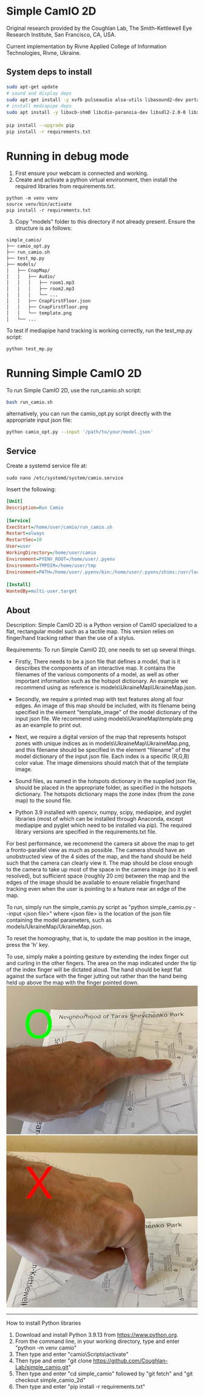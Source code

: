 # Simple CamIO 2D

Original research provided by the Coughlan Lab, The Smith-Kettlewell Eye Research Institute, San Francisco, CA, USA.

Current implementation by Rivne Applied College of Information Technologies, Rivne, Ukraine.

## System deps to install
```bash
sudo apt-get update
# sound and display deps
sudo apt-get install -y xvfb pulseaudio alsa-utils libasound2-dev portaudio19-dev x11vnc libgl1-mesa-glx
# install mediapipe deps
sudo apt install -y libxcb-shm0 libcdio-paranoia-dev libsdl2-2.0-0 libxv1  libtheora0 libva-drm2 libva-x11-2 libvdpau1 libharfbuzz0b libbluray2 libatlas-base-dev libhdf5-103 libgtk-3-0 libdc1394-22 libopenexr23

pip install --upgrade pip
pip install -r requirements.txt
```

# Running in debug mode
1. First ensure your webcam is connected and working.
2. Create and activate a python virtual environment, then install the required libraries from requirements.txt.

```
python -m venv venv
source venv/bin/activate
pip install -r requirements.txt
```

3. Copy "models" folder to this directory if not already present.
Ensure the structure is as follows:
```
simple_camio/
├── camio_opt.py
├── run_camio.sh
├── test_mp.py
├── models/
│   ├── CnapMap/
│   │   ├── Audio/
│   │   │   ├── room1.mp3
│   │   │   ├── room2.mp3
│   │   │   └── ...
│   │   ├── CnapFirstFloor.json
│   │   ├── CnapFirstFloor.png
│   │   └── template.png
│   └── ...
```

To test if mediapipe hand tracking is working correctly, run the test_mp.py script:
```bash
python test_mp.py
```
# Running Simple CamIO 2D
To run Simple CamIO 2D, use the run_camio.sh script:
```bash
bash run_camio.sh
```
alternatively, you can run the camio_opt.py script directly with the appropriate input json file:
```bash
python camio_opt.py --input '/path/to/your/model.json'  
```

## Service
Create a systemd service file at:

`sudo nano /etc/systemd/system/camio.service`

Insert the following:
```ini
[Unit]
Description=Run Camio

[Service]
ExecStart=/home/user/camio/run_camio.sh
Restart=always
RestartSec=10
User=user
WorkingDirectory=/home/user/camio
Environment=PYENV_ROOT=/home/user/.pyenv
Environment=TMPDIR=/home/user/tmp
Environment=PATH=/home/user/.pyenv/bin:/home/user/.pyenv/shims:/usr/local/bin:/usr/bin:/bin

[Install]
WantedBy=multi-user.target
```

## About

Description: Simple CamIO 2D is a Python version of CamIO specialized to a flat, rectangular model such as a tactile map. This version relies on finger/hand tracking rather than the use of a stylus.

Requirements: To run Simple CamIO 2D, one needs to set up several things. 
- Firstly, There needs to be a json file that defines a model, that is it describes the components of an interactive map.  It contains the filenames of the various components of a model, as well as other important information such as the hotspot dictionary.  An example we recommend using as reference is models\UkraineMap\UkraineMap.json.

- Secondly, we require a printed map with text features along all four edges. An image of this map should be included, with its filename being specified in the element "template_image" of the model dictionary of the input json file.  We recommend using models\UkraineMap\template.png as an example to print out.

- Next, we require a digital version of the map that represents hotspot zones with unique indices as in models\UkraineMap\UkraineMap.png, and this filename should be specified in the element "filename" of the model dictionary of the input json file. Each index is a specific (R,G,B) color value. The image dimensions should match that of the template image. 

- Sound files, as named in the hotspots dictionary in the supplied json file, should be placed in the appropriate folder, as specified in the hotspots dictionary. The hotspots dictionary maps the zone index (from the zone map) to the sound file.

- Python 3.9 installed with opencv, numpy, scipy, mediapipe, and pyglet libraries (most of which can be installed through Anaconda, except mediapipe and pyglet which need to be installed via pip). The required library versions are specified in the requirements.txt file.

For best performance, we recommend the camera sit above the map to get a fronto-parallel view as much as possible. The camera should have an unobstructed view of the 4 sides of the map, and the hand should be held such that the camera can clearly view it. The map should be close enough to the camera to take up most of the space in the camera image (so it is well resolved), but sufficient space (roughly 20 cm) between the map and the edges of the image should be available to ensure reliable finger/hand tracking even when the user is pointing to a feature near an edge of the map.

To run, simply run the simple_camio.py script as "python simple_camio.py --input \<json file\>" where \<json file\> is the location of the json file containing the model parameters, such as models/UkraineMap/UkraineMap.json. 

To reset the homography, that is, to update the map position in the image, press the 'h' key.

To use, simply make a pointing gesture by extending the index finger out and curling in the other fingers.  The area on the map indicated under the tip of the index finger will be dictated aloud.  The hand should be kept flat against the surface with the finger jutting out rather than the hand being held up above the map with the finger pointed down.
![](img/pointing_yes.jpg) ![](img/pointing_no.jpg)

__________________________________________________
How to install Python libraries
1. Download and install Python 3.9.13 from https://www.python.org.
2. From the command line, in your working directory, type and enter "python -m venv camio"
3. Then type and enter "camio\Scripts\activate"
4. Then type and enter "git clone https://github.com/Coughlan-Lab/simple_camio.git"
5. Then type and enter "cd simple_camio" followed by "git fetch" and "git checkout simple_camio_2d"
6. Then type and enter "pip install -r requirements.txt"
